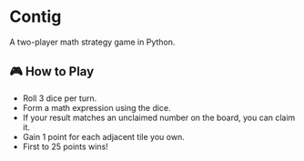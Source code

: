 # Contig 

A two-player math strategy game in Python.

## 🎮 How to Play
- Roll 3 dice per turn.
- Form a math expression using the dice.
- If your result matches an unclaimed number on the board, you can claim it.
- Gain 1 point for each adjacent tile you own.
- First to 25 points wins!
